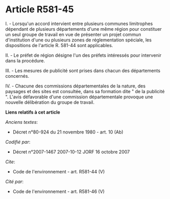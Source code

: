 # Article R581-45

I. - Lorsqu'un accord intervient entre plusieurs communes limitrophes dépendant de plusieurs départements d'une même région
pour constituer un seul groupe de travail en vue de présenter un projet commun d'institution d'une ou plusieurs zones de
réglementation spéciale, les dispositions de l'article R. 581-44 sont applicables.

II. - Le préfet de région désigne l'un des préfets intéressés pour intervenir dans la procédure.

III. - Les mesures de publicité sont prises dans chacun des départements concernés.

IV. - Chacune des commissions départementales de la nature, des paysages et des sites est consultée, dans sa formation dite "
de la publicité ". L'avis défavorable d'une commission départementale provoque une nouvelle délibération du groupe de
travail.

**Liens relatifs à cet article**

_Anciens textes_:

  - Décret n°80-924 du 21 novembre 1980 - art. 10 (Ab)

_Codifié par_:

  - Décret n°2007-1467 2007-10-12 JORF 16 octobre 2007

_Cite_:

  - Code de l'environnement - art. R581-44 (V)

_Cité par_:

  - Code de l'environnement - art. R581-46 (V)
